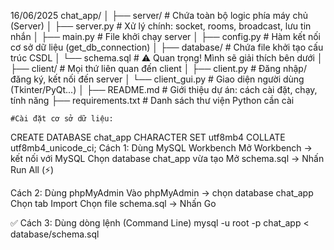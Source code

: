 16/06/2025
chat_app/
│
├── server/                 # Chứa toàn bộ logic phía máy chủ (Server)
│   ├── server.py           # Xử lý chính: socket, rooms, broadcast, lưu tin nhắn
│   ├── main.py             # File khởi chạy server
│   ├── config.py           # Hàm kết nối cơ sở dữ liệu (get_db_connection)
│
├── database/               # Chứa file khởi tạo cấu trúc CSDL
│   └── schema.sql          # ⚠️ Quan trọng! Mình sẽ giải thích bên dưới
│
├── client/                 # Mọi thứ liên quan đến client
│   ├── client.py           # Đăng nhập/đăng ký, kết nối đến server
│   └── client_gui.py       # Giao diện người dùng (Tkinter/PyQt...)
│
├── README.md               # Giới thiệu dự án: cách cài đặt, chạy, tính năng
├── requirements.txt        # Danh sách thư viện Python cần cài

    #Cài đặt cơ sở dữ liệu:
CREATE DATABASE chat_app CHARACTER SET utf8mb4 COLLATE utf8mb4_unicode_ci;
Cách 1: Dùng MySQL Workbench
    Mở Workbench → kết nối với MySQL
    Chọn database chat_app vừa tạo
    Mở schema.sql → Nhấn Run All (⚡)

Cách 2: Dùng phpMyAdmin
    Vào phpMyAdmin → chọn database chat_app
    Chọn tab Import
    Chọn file schema.sql → Nhấn Go

✅ Cách 3: Dùng dòng lệnh (Command Line)
    mysql -u root -p chat_app < database/schema.sql

